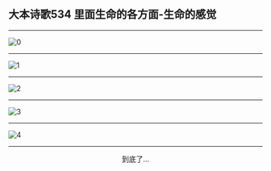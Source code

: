 
## 大本诗歌534 里面生命的各方面-生命的感觉
        
<div id="aplayer0"></div>

---

<img alt="0" data-original="/data/d0534/0.png">

---

<img alt="1" data-original="/data/d0534/1.png">

---

<img alt="2" data-original="/data/d0534/2.png">

---

<img alt="3" data-original="/data/d0534/3.png">

---

<img alt="4" data-original="/data/d0534/4.png">

---

<p style="text-align: center">到底了...</p>

<script src="/js/dist-view.js"></script>

<script>
MAIN.id = 'd0534';
        
const ap0 = new APlayer({
    container: document.getElementById('aplayer0'),
    volume: 1,
    loop: 'none',
    preload: 'none',
    audio: [{
        name: '大本诗歌534.mp3',
        artist: '大本诗歌',
        url: 'https://res.wx.qq.com/voice/getvoice?mediaid=MzI0NTk3MDM5M18yMjQ3NDk0MTg4',
        cover: '/favicon'
    }]
});
</script>
